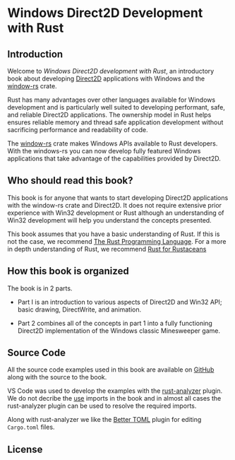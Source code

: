 # Windows Direct2D Development with Rust

## Introduction

Welcome to *Windows Direct2D development with Rust*, an introductory book about developing [Direct2D](https://learn.microsoft.com/en-us/windows/win32/direct2d/direct2d-portal) applications with Windows and the [window-rs](https://github.com/microsoft/windows-rs) crate. 

Rust has many advantages over other languages available for Windows development and is particularly well suited to developing performant, safe, and reliable Direct2D applications. The ownership model in Rust helps ensures reliable memory and thread safe application development without sacrificing performance and readability of code. 

The [window-rs](https://github.com/microsoft/windows-rs) crate makes Windows APIs available to Rust developers. With the windows-rs you can now develop fully featured Windows applications that take advantage of the capabilities provided by Direct2D.

## Who should read this book?

This book is for anyone that wants to start developing Direct2D applications with the window-rs crate and Direct2D. It does not require extensive prior experience with Win32 development or Rust although an understanding of Win32 development will help you understand the concepts presented. 

This book assumes that you have a basic understanding of Rust. If this is not the case, we recommend [The Rust Programming Language](https://doc.rust-lang.org/stable/book/). For a more in depth understanding of Rust, we recommend [Rust for Rustaceans](https://rust-for-rustaceans.com/) 

## How this book is organized
The book is in 2 parts. 

* Part I is an introduction to various aspects of Direct2D and Win32 API; basic drawing, DirectWrite, and animation.

* Part 2 combines all of the concepts in part 1 into a fully functioning Direct2D implementation of the Windows classic Minesweeper game.

## Source Code

All the source code examples used in this book are available on [GitHub](https://github.com/bytetrail/windowsrustbook) along with the source to the book.

VS Code was used to develop the examples with the [rust-analyzer](https://code.visualstudio.com/docs/languages/rust) plugin. We do not decribe the [use](https://doc.rust-lang.org/std/keyword.use.html) imports in the book and in almost all cases the rust-analyzer plugin can be used to resolve the required imports.

Along with rust-analyzer we like the [Better TOML](https://marketplace.visualstudio.com/items?itemName=bungcip.better-toml) plugin for editing ```Cargo.toml``` files.

## License